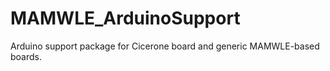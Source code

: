 # MAMWLE_ArduinoSupport
Arduino support package for Cicerone board and generic MAMWLE-based boards.

